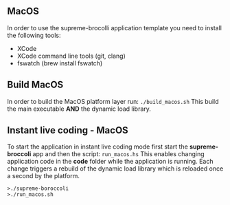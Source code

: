 ## MacOS

In order to use the supreme-brocolli application template you need to install the following tools:
* XCode
* XCode command line tools (git, clang)
* fswatch (brew install fswatch)

## Build MacOS 

In order to build the MacOS platform layer run: ```./build_macos.sh```
This build the main executable **AND** the dynamic load library.

## Instant live coding - MacOS

To start the application in instant live coding mode first start the **supreme-broccoli** app and then the script: ```run_macos.hs``` This enables changing application code in the **code** folder while the application is running. Each change triggers a rebuild of the dynamic load library which is reloaded once a second by the platform.

```
>./supreme-boroccoli
>./run_macos.sh
```